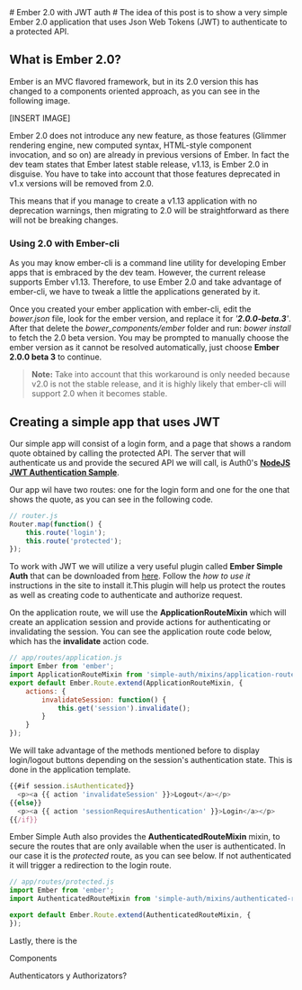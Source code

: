 ﻿<a name="anchor-name-here" />
# Ember 2.0 with JWT auth #
The idea of this post is to show a very simple Ember 2.0 application that uses Json Web Tokens (JWT) to authenticate to a protected API.

## What is Ember 2.0?
Ember is an MVC flavored framework, but in its 2.0 version this has changed to a components oriented approach, as you can see in the following image.

[INSERT IMAGE]

Ember 2.0 does not introduce any new feature, as those features (Glimmer rendering engine, new computed syntax, HTML-style component invocation, and so on) are already in previous versions of Ember. In fact the dev team states that Ember latest stable release, v1.13, is Ember 2.0 in disguise. You have to take into account that those features deprecated in v1.x versions will be removed from 2.0.

This means that if you manage to create a v1.13 application with no deprecation warnings, then migrating to 2.0 will be straightforward as there will not be breaking changes.

### Using 2.0 with Ember-cli
As you may know ember-cli is a command line utility for developing Ember apps that is embraced by the dev team. However, the current release supports Ember v1.13. Therefore, to use Ember 2.0 and take advantage of ember-cli, we have to tweak a little the applications generated by it.

Once you created your ember application with ember-cli, edit the _bower.json_ file, look for the ember version, and replace it for _'**2.0.0-beta.3**'_. After that delete the _bower_components/ember_ folder and run: _bower install_ to fetch the 2.0 beta version. You may be prompted to manually choose the ember version as it cannot be resolved automatically, just choose **Ember 2.0.0 beta 3** to continue.

> **Note:** Take into account that this workaround is only needed because v2.0 is not the stable release, and it is highly likely that ember-cli will support 2.0 when it becomes stable.

## Creating a simple app that uses JWT
Our simple app will consist of a login form, and a page that shows a random quote obtained by calling the protected API. The server that will authenticate us and provide the secured API we will call, is Auth0's  [**NodeJS JWT Authentication Sample**](https://github.com/auth0/nodejs-jwt-authentication-sample).

Our app wil have two routes: one for the login form and one for the one that shows the quote, as you can see in the following code.

````JavaScript
// router.js
Router.map(function() {
	this.route('login');
	this.route('protected');
});
````

To work with JWT we will utilize a very useful plugin called **Ember Simple Auth** that can be downloaded from [here](http://ember-simple-auth.com/). Follow the _how to use it_ instructions in the site to install it.This plugin will help us protect the routes as well as creating code to authenticate and authorize request.

On the application route, we will use the **ApplicationRouteMixin** which will create an application session and provide actions for authenticating or invalidating the session. You can see the application route code below, which has the **invalidate** action code.

````JavaScript
// app/routes/application.js
import Ember from 'ember';
import ApplicationRouteMixin from 'simple-auth/mixins/application-route-mixin';
export default Ember.Route.extend(ApplicationRouteMixin, {
    actions: {
        invalidateSession: function() {
            this.get('session').invalidate();
        }
    }
});
````

We will take advantage of the methods mentioned before to display login/logout buttons depending on the session's authentication state. This is done in the application template.

````JavaScript
{{#if session.isAuthenticated}}
  <p><a {{ action 'invalidateSession' }}>Logout</a></p>
{{else}}
  <p><a {{ action 'sessionRequiresAuthentication' }}>Login</a></p>
{{/if}}

````

Ember Simple Auth also provides the **AuthenticatedRouteMixin** mixin, to secure the routes that are only available when the user is authenticated. In our case it is the _protected_ route, as you can see below. If not authenticated it will trigger a redirection to the login route.

````JavaScript
// app/routes/protected.js
import Ember from 'ember';
import AuthenticatedRouteMixin from 'simple-auth/mixins/authenticated-route-mixin';

export default Ember.Route.extend(AuthenticatedRouteMixin, {  
}); 
````
Lastly, there is the 

Components

Authenticators y Authorizators?
